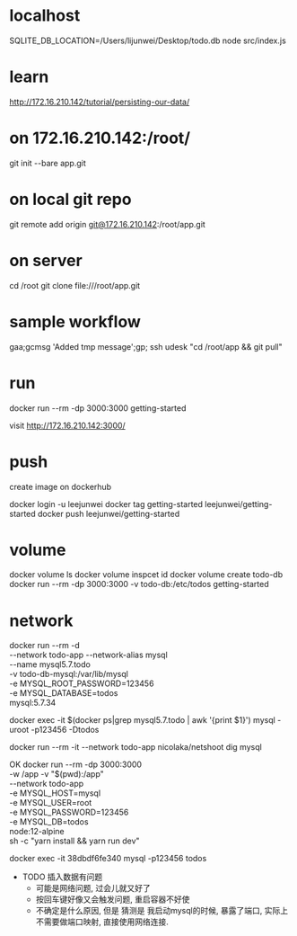 # localhost

SQLITE_DB_LOCATION=/Users/lijunwei/Desktop/todo.db node src/index.js

# learn

http://172.16.210.142/tutorial/persisting-our-data/

# on 172.16.210.142:/root/
git init --bare app.git

# on local git repo
git remote add origin git@172.16.210.142:/root/app.git

# on server

cd /root
git clone file:///root/app.git

# sample workflow

gaa;gcmsg 'Added tmp message';gp; ssh udesk "cd /root/app && git pull"

# run

docker run --rm -dp 3000:3000 getting-started

visit http://172.16.210.142:3000/

# push

create image on dockerhub

docker login -u leejunwei
docker tag getting-started leejunwei/getting-started
docker push leejunwei/getting-started

# volume

docker volume ls
docker volume inspcet id
docker volume create todo-db
docker run --rm -dp 3000:3000 -v todo-db:/etc/todos getting-started

# network

docker run --rm -d \
    --network todo-app --network-alias mysql \
    --name mysql5.7.todo \
    -v todo-db-mysql:/var/lib/mysql \
    -e MYSQL_ROOT_PASSWORD=123456 \
    -e MYSQL_DATABASE=todos \
    mysql:5.7.34

docker exec -it $(docker ps|grep mysql5.7.todo | awk '{print $1}') mysql -uroot -p123456 -Dtodos

docker run --rm -it --network todo-app nicolaka/netshoot
dig mysql

OK
docker run --rm -dp 3000:3000 \
  -w /app -v "$(pwd):/app" \
  --network todo-app \
  -e MYSQL_HOST=mysql \
  -e MYSQL_USER=root \
  -e MYSQL_PASSWORD=123456 \
  -e MYSQL_DB=todos \
  node:12-alpine \
  sh -c "yarn install && yarn run dev"

docker exec -it 38dbdf6fe340 mysql -p123456 todos

+ TODO 插入数据有问题
    + 可能是网络问题, 过会儿就又好了
    + 按回车键好像又会触发问题, 重启容器不好使
    + 不确定是什么原因, 但是 猜测是 我启动mysql的时候, 暴露了端口, 实际上不需要做端口映射, 直接使用网络连接.
